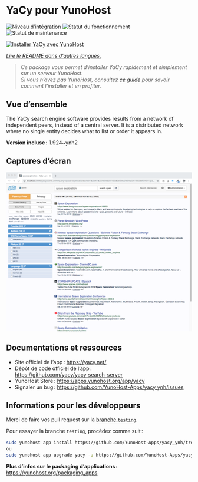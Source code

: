 <!--
Nota bene : ce README est automatiquement généré par <https://github.com/YunoHost/apps/tree/master/tools/readme_generator>
Il NE doit PAS être modifié à la main.
-->

# YaCy pour YunoHost

[![Niveau d’intégration](https://dash.yunohost.org/integration/yacy.svg)](https://dash.yunohost.org/appci/app/yacy) ![Statut du fonctionnement](https://ci-apps.yunohost.org/ci/badges/yacy.status.svg) ![Statut de maintenance](https://ci-apps.yunohost.org/ci/badges/yacy.maintain.svg)

[![Installer YaCy avec YunoHost](https://install-app.yunohost.org/install-with-yunohost.svg)](https://install-app.yunohost.org/?app=yacy)

*[Lire le README dans d'autres langues.](./ALL_README.md)*

> *Ce package vous permet d’installer YaCy rapidement et simplement sur un serveur YunoHost.*  
> *Si vous n’avez pas YunoHost, consultez [ce guide](https://yunohost.org/install) pour savoir comment l’installer et en profiter.*

## Vue d’ensemble

The YaCy search engine software provides results from a network of independent peers, instead of a central server.
It is a distributed network where no single entity decides what to list or order it appears in.


**Version incluse :** 1.924~ynh2

## Captures d’écran

![Capture d’écran de YaCy](./doc/screenshots/screenshot01.png)

## Documentations et ressources

- Site officiel de l’app : <https://yacy.net/>
- Dépôt de code officiel de l’app : <https://github.com/yacy/yacy_search_server>
- YunoHost Store : <https://apps.yunohost.org/app/yacy>
- Signaler un bug : <https://github.com/YunoHost-Apps/yacy_ynh/issues>

## Informations pour les développeurs

Merci de faire vos pull request sur la [branche `testing`](https://github.com/YunoHost-Apps/yacy_ynh/tree/testing).

Pour essayer la branche `testing`, procédez comme suit :

```bash
sudo yunohost app install https://github.com/YunoHost-Apps/yacy_ynh/tree/testing --debug
ou
sudo yunohost app upgrade yacy -u https://github.com/YunoHost-Apps/yacy_ynh/tree/testing --debug
```

**Plus d’infos sur le packaging d’applications :** <https://yunohost.org/packaging_apps>
